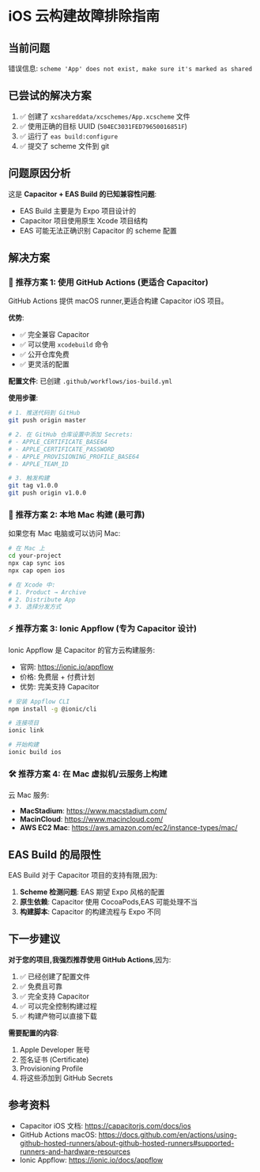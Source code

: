 # iOS 云构建故障排除指南

## 当前问题

错误信息: `scheme 'App' does not exist, make sure it's marked as shared`

## 已尝试的解决方案

1. ✅ 创建了 `xcshareddata/xcschemes/App.xcscheme` 文件
2. ✅ 使用正确的目标 UUID (`504EC3031FED79650016851F`)
3. ✅ 运行了 `eas build:configure`
4. ✅ 提交了 scheme 文件到 git

## 问题原因分析

这是 **Capacitor + EAS Build 的已知兼容性问题**:
- EAS Build 主要是为 Expo 项目设计的
- Capacitor 项目使用原生 Xcode 项目结构
- EAS 可能无法正确识别 Capacitor 的 scheme 配置

## 解决方案

### 🎯 推荐方案 1: 使用 GitHub Actions (更适合 Capacitor)

GitHub Actions 提供 macOS runner,更适合构建 Capacitor iOS 项目。

**优势**:
- ✅ 完全兼容 Capacitor
- ✅ 可以使用 `xcodebuild` 命令
- ✅ 公开仓库免费
- ✅ 更灵活的配置

**配置文件**: 已创建 `.github/workflows/ios-build.yml`

**使用步骤**:
```bash
# 1. 推送代码到 GitHub
git push origin master

# 2. 在 GitHub 仓库设置中添加 Secrets:
# - APPLE_CERTIFICATE_BASE64
# - APPLE_CERTIFICATE_PASSWORD
# - APPLE_PROVISIONING_PROFILE_BASE64
# - APPLE_TEAM_ID

# 3. 触发构建
git tag v1.0.0
git push origin v1.0.0
```

### 🔧 推荐方案 2: 本地 Mac 构建 (最可靠)

如果您有 Mac 电脑或可以访问 Mac:

```bash
# 在 Mac 上
cd your-project
npx cap sync ios
npx cap open ios

# 在 Xcode 中:
# 1. Product → Archive
# 2. Distribute App
# 3. 选择分发方式
```

### ⚡ 推荐方案 3: Ionic Appflow (专为 Capacitor 设计)

Ionic Appflow 是 Capacitor 的官方云构建服务:

- 官网: https://ionic.io/appflow
- 价格: 免费层 + 付费计划
- 优势: 完美支持 Capacitor

```bash
# 安装 Appflow CLI
npm install -g @ionic/cli

# 连接项目
ionic link

# 开始构建
ionic build ios
```

### 🛠️ 推荐方案 4: 在 Mac 虚拟机/云服务上构建

云 Mac 服务:
- **MacStadium**: https://www.macstadium.com/
- **MacinCloud**: https://www.macincloud.com/
- **AWS EC2 Mac**: https://aws.amazon.com/ec2/instance-types/mac/

## EAS Build 的局限性

EAS Build 对于 Capacitor 项目的支持有限,因为:

1. **Scheme 检测问题**: EAS 期望 Expo 风格的配置
2. **原生依赖**: Capacitor 使用 CocoaPods,EAS 可能处理不当
3. **构建脚本**: Capacitor 的构建流程与 Expo 不同

## 下一步建议

**对于您的项目,我强烈推荐使用 GitHub Actions**,因为:

1. ✅ 已经创建了配置文件
2. ✅ 免费且可靠
3. ✅ 完全支持 Capacitor
4. ✅ 可以完全控制构建过程
5. ✅ 构建产物可以直接下载

**需要配置的内容**:
1. Apple Developer 账号
2. 签名证书 (Certificate)
3. Provisioning Profile
4. 将这些添加到 GitHub Secrets

## 参考资料

- Capacitor iOS 文档: https://capacitorjs.com/docs/ios
- GitHub Actions macOS: https://docs.github.com/en/actions/using-github-hosted-runners/about-github-hosted-runners#supported-runners-and-hardware-resources
- Ionic Appflow: https://ionic.io/docs/appflow

